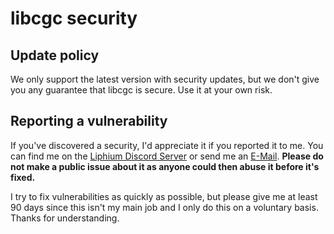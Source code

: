 # libcgc security

## Update policy

We only support the latest version with security updates, but we don't give you any guarantee that libcgc is secure. Use it at your own risk.

## Reporting a vulnerability

If you've discovered a security, I'd appreciate it if you reported it to me. 
You can find me on the [Liphium Discord Server](https://liphium.dev/discord) or send me an [E-Mail](mailto:julian@liphium.dev).
**Please do not make a public issue about it as anyone could then abuse it before it's fixed.**

I try to fix vulnerabilities as quickly as possible, but please give me at least 90 days since this isn't my main job and I only
do this on a voluntary basis. Thanks for understanding.
